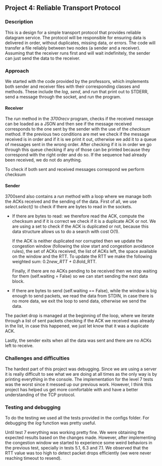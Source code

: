 ## Project 4:  Reliable Transport Protocol
### Description  
This is a design for a simple transport protocol that provides reliable datagram service. The protocol will be responsible for ensuring data is delivered in order, without duplicates, missing data, or errors.
The code will transfer a file reliably between two nodes (a sender and a receiver). Assuming that the receiver runs first and will wait indefinitely, the sender can just send the data to the receiver.
 
### Approach  
We started with the code provided by the professors, which implements both sender and receiver files with their corresponding classes and methods. These include the _log_, _send_, and _run_ that print out to STDERR, send a message through the socket, and run the program.

#### Receiver
The _run_ method in the _3700recv_ program, checks if the received message can be loaded as a JSON and then see if the message received corresponds to the one sent by the sender with the use of the _checksum_ method. If the previous two conditions are met we check if the message received is in order and if it is we print it out, otherwise we add it to a queue of messages sent in the wrong order. After checking if it is in order we go through this queue checking if any of those can be printed because they correspond with the right order and do so. If the sequence had already been received, we do not do anything.

To check if both sent and received messages correspond we perform checksum

#### Sender
3700send also contains a _run_ method with a loop where we manage both the ACKs received and the sending of the data. First of all, we use _select.select()_ to check if there are bytes to read in the sockets. 

- If there are bytes to read: we therefore read the ACK, compute the checksum and if it is correct we check if it is a duplicate ACK or not. We are using a set to check if the ACK is duplicated or not, because this data structure allows us to do a search with cost O(1).

    If the ACK is neither duplicated nor corrupted then we update the congestion window (following the slow start and congestion avoidance rules), the set of ACKs received, the list of ACKs left, the space available on the window and the RTT. To update the RTT we make the following weighted sum: 0.2*new_RTT + 0.8*old_RTT.

    Finally, if there are no ACKs pending to be received then we stop waiting for them (self.waiting = False) so we can start sending the next data block.

- If there are bytes to send (self.waiting == False), while the window is big enough to send packets, we read the data from STDIN, in case there is no more data, we exit the loop to send data, otherwise we send the data.

The packet drop is managed at the beginning of the loop, where we iterate through a list of sent packets checking if the ACK we received was already in the list, in case this happened, we just let know that it was a duplicate ACK.

Lastly, the sender exits when all the data was sent and there are no ACKs left to receive.
 
### Challenges and difficulties
The hardest part of this project was debugging. Since we are using a server it is really difficult to see what we are doing at all times as the only way is by printing everything in the console. The implementation for the level 7 tests was the worst since it messed up our previous work. However, I think this project has helped us get more comfortable with and have a better understanding of the TCP protocol.  

 
### Testing and debugging
To do the testing we used all the tests provided in the configs folder. For debugging the _log_ function was pretty useful.

Until test 7 everything was working pretty fine. We were obtaining the expected results based on the changes made. However, after implementing the congestion window we started to experience some weird behaviors in the previous test, specially in tests 5.1, 6.3 and 7.1. We observed that the RTT value was too high to detect packet drops efficiently (we were never reaching timeout to resend).


